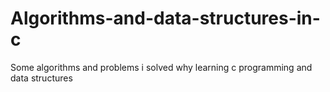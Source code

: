 # Algorithms-and-data-structures-in-c
Some algorithms and problems i solved why learning c programming and data structures 
